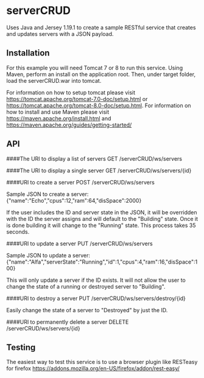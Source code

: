# serverCRUD
Uses Java and Jersey 1.19.1 to create a sample RESTful service that creates and updates servers with a JSON payload.

## Installation
For this example you will need Tomcat 7 or 8 to run this service. Using Maven, perform an install on the application root. 
Then, under target folder, load the serverCRUD.war into tomcat.

For information on how to setup tomcat please visit https://tomcat.apache.org/tomcat-7.0-doc/setup.html or https://tomcat.apache.org/tomcat-8.0-doc/setup.html.
For information on how to install and use Maven please visit https://maven.apache.org/install.html and https://maven.apache.org/guides/getting-started/

## API
####The URI to display a list of servers 
GET
/serverCRUD/ws/servers

####The URI to display a single server
GET
/serverCRUD/ws/servers/{id}

####URI to create a server
POST
/serverCRUD/ws/servers

Sample JSON to create a server:
{"name":"Echo","cpus":12,"ram":64,"disSpace":2000}

If the user includes the ID and server state in the JSON, it will be overridden with the ID the server assigns and will default
to the "Building" state. Once it is done building it will change to the "Running" state. This process takes 35 seconds.

####URI to update a server
PUT
/serverCRUD/ws/servers

Sample JSON to update a server:
{"name":"Alfa","serverState":"Running","id":1,"cpus":4,"ram":16,"disSpace":100}

This will only update a server if the ID exists. It will not allow the user to change the state of a running 
or destroyed server to "Building".

####URI to destroy a server
PUT
/serverCRUD/ws/servers/destroy/{id}

Easily change the state of a server to "Destroyed" by just the ID.

####URI to permanently delete a server
DELETE
/serverCRUD/ws/servers/{id}


## Testing
The easiest way to test this service is to use a browser plugin like RESTeasy for firefox https://addons.mozilla.org/en-US/firefox/addon/rest-easy/




